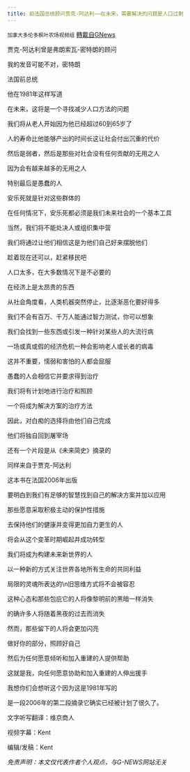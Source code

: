 ```yaml
---
title: 前法国总统顾问贾克-阿达利——在未来，需要解决的问题是人口过剩
---
```

`加拿大多伦多枫叶农场视频组` [轉載自GNews](https://gnews.org/zh-hans/1594609/)

贾克-阿达利曾是弗朗索瓦-密特朗的顾问

我的发音可能不对，密特朗

法国前总统

他在1981年这样写道

在未来，这将是一个寻找减少人口方法的问题

我们将从老人开始因为他已经超过60到65岁了

人的寿命比他能够产出的时间长这让社会付出沉重的代价

然后是弱者，然后是那些对社会没有任何贡献的无用之人

因为会有越来越多的无用之人

特别最后是愚蠢的人

安乐死就是针对这些群体的

在任何情况下，安乐死都必须是我们未来社会的一个基本工具

当然，我们将不能处决人或组织集中营

我们将通过让他们相信这是为他们自己好来摆脱他们

趁着现在还可以，赶紧移民吧

人口太多，在大多数情况下是不必要的

在经济上是太昂贵的东西

从社会角度看，人类机器突然停止，比逐渐恶化要好得多

我们不会有百万、千万人能通过智力测试，你可以想象

我们会找到一些东西或引发一种针对某些人的大流行病

一场或真或假的经济危机一种会影响老人或长者的病毒

这并不重要，懦弱和害怕的人都会屈服

愚蠢的人会相信它并要求得到治疗

我们将有计划地进行治疗和照顾

一个将成为解决方案的治疗方法

因此，对白痴的选择将由他们自己完成

他们将独自回到屠宰场

还有一个片段是从《未来简史》摘录的

同样来自于贾克-阿达利

这本书在法国2006年出版

要明白到我们有足够的智慧找到自己的解决方案并加以应用

那些愿意采取积极主动的保护性措施

去保持他们的健康并变得更加自力更生的人

将会从这个变革时期崛起并成功转型

我们将成为构建未来新世界的人

以一种新的方式关注世界各地所有生命的共同利益

局限的灵魂所表达的\n旧思维方式将不会被容忍

这种心态和那些包庇它的人将像黎明前的黑暗一样消失

的确许多人将随着黑夜的过去而消失

然而，那些留下的人将会更加闪亮

做好你的部分，照顾好自己

然后为任何愿意倾听和加入重建的人提供帮助

这就是我，向任何愿意协助和加入重建的人伸出援手

我想你们会想听这个因为这是1981年写的

是一段2006年的第二段摘录它确实已经被计划了很久了。

文字听写翻译：维京商人

视频字幕：Kent

编辑/发稿：Kent

*免责声明：本文仅代表作者个人观点，与G-NEWS网站无关*
